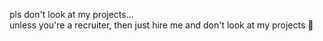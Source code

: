 pls don't look at my projects...  
unless you're a recruiter, then just hire me and don't look at my projects 🙏
<!---
<!---
